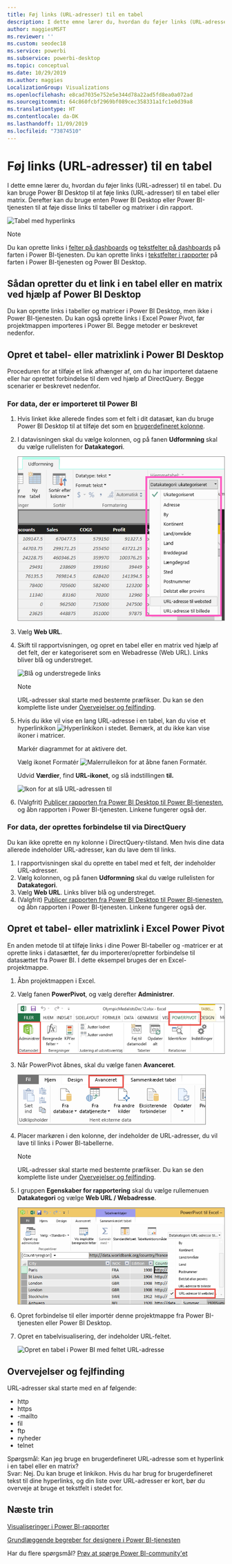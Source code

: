 ```yaml
---
title: Føj links (URL-adresser) til en tabel
description: I dette emne lærer du, hvordan du føjer links (URL-adresser) til en tabel. Du kan bruge Power BI Desktop til at føje links (URL-adresser) til en tabel eller matrix. Derefter kan du bruge enten Power BI Desktop eller Power BI-tjenesten til at føje disse links til tabeller og matrixer i din rapport.
author: maggiesMSFT
ms.reviewer: ''
ms.custom: seodec18
ms.service: powerbi
ms.subservice: powerbi-desktop
ms.topic: conceptual
ms.date: 10/29/2019
ms.author: maggies
LocalizationGroup: Visualizations
ms.openlocfilehash: e8cad7035e752e5e344d78a22ad5fd8ea0a072ad
ms.sourcegitcommit: 64c860fcbf2969bf089cec358331a1fc1e0d39a8
ms.translationtype: HT
ms.contentlocale: da-DK
ms.lasthandoff: 11/09/2019
ms.locfileid: "73874510"
---
```

# <a name="add-hyperlinks-urls-to-a-table"></a>Føj links (URL-adresser) til en tabel
I dette emne lærer du, hvordan du føjer links (URL-adresser) til en tabel. Du kan bruge Power BI Desktop til at føje links (URL-adresser) til en tabel eller matrix. Derefter kan du bruge enten Power BI Desktop eller Power BI-tjenesten til at føje disse links til tabeller og matrixer i din rapport. 

![Tabel med hyperlinks](media/power-bi-hyperlinks-in-tables/hyperlinkedtable.png)

> [!NOTE]
> Du kan oprette links i [felter på dashboards](service-dashboard-edit-tile.md) og [tekstfelter på dashboards](service-dashboard-add-widget.md) på farten i Power BI-tjenesten. Du kan oprette links i [tekstfelter i rapporter](service-add-hyperlink-to-text-box.md) på farten i Power BI-tjenesten og Power BI Desktop.
> 

## <a name="to-create-a-hyperlink-in-a-table-or-matrix-using-power-bi-desktop"></a>Sådan opretter du et link i en tabel eller en matrix ved hjælp af Power BI Desktop
Du kan oprette links i tabeller og matricer i Power BI Desktop, men ikke i Power BI-tjenesten. Du kan også oprette links i Excel Power Pivot, før projektmappen importeres i Power BI. Begge metoder er beskrevet nedenfor.

## <a name="create-a-table-or-matrix-hyperlink-in-power-bi-desktop"></a>Opret et tabel- eller matrixlink i Power BI Desktop
Proceduren for at tilføje et link afhænger af, om du har importeret dataene eller har oprettet forbindelse til dem ved hjælp af DirectQuery. Begge scenarier er beskrevet nedenfor.

### <a name="for-data-imported-into-power-bi"></a>For data, der er importeret til Power BI
1. Hvis linket ikke allerede findes som et felt i dit datasæt, kan du bruge Power BI Desktop til at tilføje det som en [brugerdefineret kolonne](desktop-common-query-tasks.md).
2. I datavisningen skal du vælge kolonnen, og på fanen **Udformning** skal du vælge rullelisten for **Datakategori**.
   
    ![Rulleliste med datakategorier](media/power-bi-hyperlinks-in-tables/pbi_data_category.png)
3. Vælg **Web URL**.
4. Skift til rapportvisningen, og opret en tabel eller en matrix ved hjælp af det felt, der er kategoriseret som en Webadresse (Web URL). Links bliver blå og understreget.

    ![Blå og understregede links](media/power-bi-hyperlinks-in-tables/power-bi-table-with-hyperlinks2.png)

    > [!NOTE]
    > URL-adresser skal starte med bestemte præfikser. Du kan se den komplette liste under [Overvejelser og fejlfinding](#considerations-and-troubleshooting).
    >
   
1. Hvis du ikke vil vise en lang URL-adresse i en tabel, kan du vise et hyperlinkikon  ![Hyperlinkikon](media/power-bi-hyperlinks-in-tables/power-bi-hyperlink-icon.png) i stedet. Bemærk, at du ikke kan vise ikoner i matricer.
   
    Markér diagrammet for at aktivere det.

    Vælg ikonet Formatér ![Malerrulleikon](media/power-bi-hyperlinks-in-tables/power-bi-paintroller.png) for at åbne fanen Formatér.

    Udvid **Værdier**, find **URL-ikonet**, og slå indstillingen **til.**

    ![Ikon for at slå URL-adressen til](media/power-bi-hyperlinks-in-tables/power-bi-url-icon-on.png)

1. (Valgfrit) [Publicer rapporten fra Power BI Desktop til Power BI-tjenesten](/learn/modules/publish-share-power-bi/2-publish-reports), og åbn rapporten i Power BI-tjenesten. Linkene fungerer også der.

### <a name="for-data-connected-with-directquery"></a>For data, der oprettes forbindelse til via DirectQuery
Du kan ikke oprette en ny kolonne i DirectQuery-tilstand.  Men hvis dine data allerede indeholder URL-adresser, kan du lave dem til links.

1. I rapportvisningen skal du oprette en tabel med et felt, der indeholder URL-adresser.
2. Vælg kolonnen, og på fanen **Udformning** skal du vælge rullelisten for **Datakategori**.
3. Vælg **Web URL**. Links bliver blå og understreget.
4. (Valgfrit) [Publicer rapporten fra Power BI Desktop til Power BI-tjenesten](/learn/modules/publish-share-power-bi/2-publish-reports), og åbn rapporten i Power BI-tjenesten. Linkene fungerer også der.

## <a name="create-a-table-or-matrix-hyperlink-in-excel-power-pivot"></a>Opret et tabel- eller matrixlink i Excel Power Pivot
En anden metode til at tilføje links i dine Power BI-tabeller og -matricer er at oprette links i datasættet, før du importerer/opretter forbindelse til datasættet fra Power BI. I dette eksempel bruges der en Excel-projektmappe.

1. Åbn projektmappen i Excel.
2. Vælg fanen **PowerPivot**, og vælg derefter **Administrer**.
   
   ![Åbn PowerPivot i Excel](media/power-bi-hyperlinks-in-tables/createhyperlinkinpowerpivot2.png)
1. Når PowerPivot åbnes, skal du vælge fanen **Avanceret**.
   
   ![Fanen Avanceret PowerPivot](media/power-bi-hyperlinks-in-tables/createhyperlinkinpowerpivot3.png)
4. Placer markøren i den kolonne, der indeholder de URL-adresser, du vil lave til links i Power BI-tabellerne.
   
   > [!NOTE]
   > URL-adresser skal starte med bestemte præfikser. Du kan se den komplette liste under [Overvejelser og fejlfinding](#considerations-and-troubleshooting).
   > 
   
5. I gruppen **Egenskaber for rapportering** skal du vælge rullemenuen **Datakategori** og vælge **Web URL / Webadresse**. 
   
   ![Rulleliste med datakategorier i Excel](media/power-bi-hyperlinks-in-tables/createhyperlinksnew.png)

6. Opret forbindelse til eller importér denne projektmappe fra Power BI-tjenesten eller Power BI Desktop.
7. Opret en tabelvisualisering, der indeholder URL-feltet.
   
   ![Opret en tabel i Power BI med feltet URL-adresse](media/power-bi-hyperlinks-in-tables/hyperlinksintables.gif)

## <a name="considerations-and-troubleshooting"></a>Overvejelser og fejlfinding

URL-adresser skal starte med en af følgende:
- http
- https
- -mailto
- fil
- ftp
- nyheder
- telnet

Spørgsmål: Kan jeg bruge en brugerdefineret URL-adresse som et hyperlink i en tabel eller en matrix?    
Svar: Nej. Du kan bruge et linkikon. Hvis du har brug for brugerdefineret tekst til dine hyperlinks, og din liste over URL-adresser er kort, bør du overveje at bruge et tekstfelt i stedet for.


## <a name="next-steps"></a>Næste trin
[Visualiseringer i Power BI-rapporter](visuals/power-bi-report-visualizations.md)

[Grundlæggende begreber for designere i Power BI-tjenesten](service-basic-concepts.md)

Har du flere spørgsmål? [Prøv at spørge Power BI-community'et](https://community.powerbi.com/)

